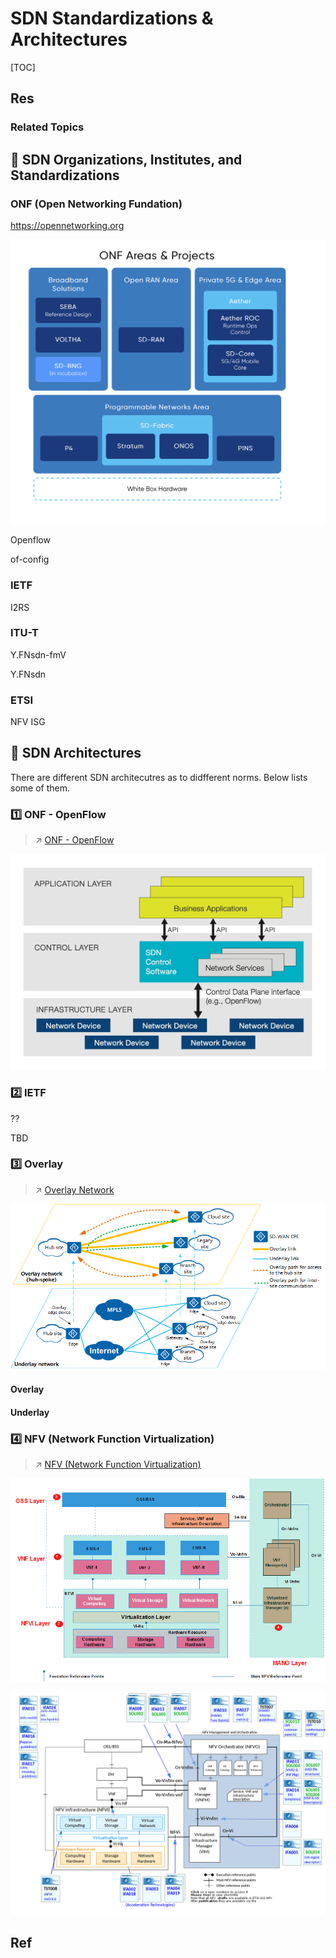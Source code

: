 # SDN Standardizations & Architectures

[TOC]



## Res
### Related Topics



## 🎯 SDN Organizations, Institutes, and Standardizations
### ONF (Open Networking Fundation)
https://opennetworking.org

![](../../../../../Assets/Pics/Screen%20Shot%202022-10-29%20at%202.20.58%20PM.png)

Openflow 

of-config



### IETF

I2RS



### ITU-T

Y.FNsdn-fmV

Y.FNsdn



### ETSI

NFV ISG



## 🎯 SDN Architectures
There are different SDN architecutres as to didfferent norms. Below lists some of them.


### 1️⃣ ONF - OpenFlow
> ↗ [ONF - OpenFlow](../ONF%20-%20OpenFlow/ONF%20-%20OpenFlow.md)

![What's Software-Defined Networking (SDN)? - SDxCentral](../../../../../Assets/Pics/WhatIsSDN2020FeaturedImage.jpg)


### 2️⃣ IETF

??

TBD


### 3️⃣ Overlay
> ↗ [Overlay Network](../../👰🏻‍♂️%20Network%20Virtualization/Overlay%20Network.md)

![What Is Overlay Network? Overlay Network vs. Underlay Network - Huawei](../../../../../Assets/Pics/download.png)
#### Overlay
#### Underlay


### 4️⃣ NFV (Network Function Virtualization)
> ↗ [NFV (Network Function Virtualization)](../../👰🏻‍♂️%20Network%20Virtualization/NFV%20(Network%20Function%20Virtualization)/NFV%20(Network%20Function%20Virtualization).md)


![Network Function Virtualization (NFV) Architecture - Techplayon](../../../../../Assets/Pics/nfv-arc-3.png)

![File:NFV Architecture v15 Wiki.svg - Wikimedia Commons](../../../../../Assets/Pics/1200px-NFV_Architecture_v15_Wiki.svg.png)



## Ref

